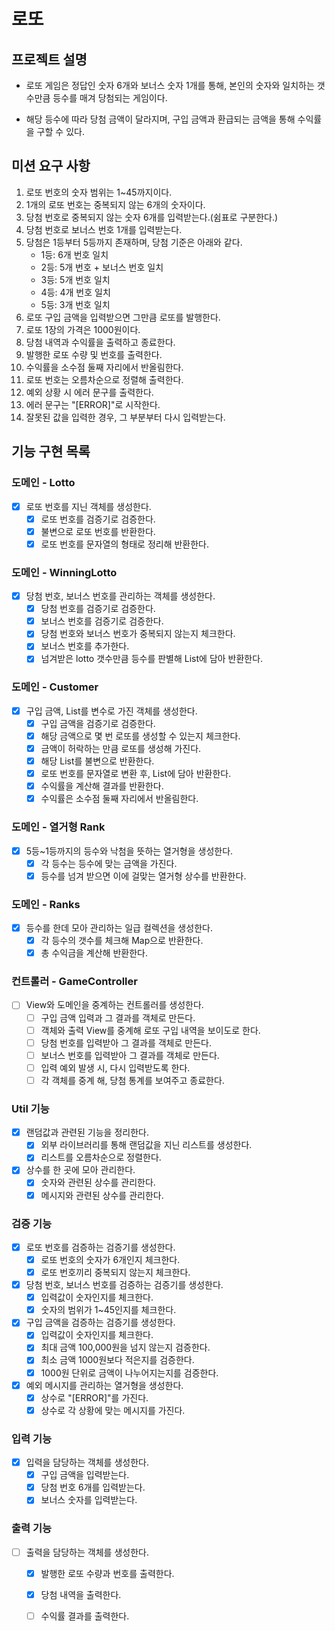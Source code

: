 # 로또

## 프로젝트 설명
- 로또 게임은 정답인 숫자 6개와 보너스 숫자 1개를 통해,
본인의 숫자와 일치하는 갯수만큼 등수를 매겨 당첨되는 게임이다.

- 해당 등수에 따라 당첨 금액이 달라지며,
구입 금액과 환급되는 금액을 통해 수익률을 구할 수 있다.

## 미션 요구 사항
1. 로또 번호의 숫자 범위는 1~45까지이다.
2. 1개의 로또 번호는 중복되지 않는 6개의 숫자이다.
3. 당첨 번호로 중복되지 않는 숫자 6개를 입력받는다.(쉼표로 구분한다.)
4. 당첨 번호로 보너스 번호 1개를 입력받는다.
5. 당첨은 1등부터 5등까지 존재하며, 당첨 기준은 아래와 같다.
   - 1등: 6개 번호 일치
   - 2등: 5개 번호 + 보너스 번호 일치
   - 3등: 5개 번호 일치
   - 4등: 4개 번호 일치
   - 5등: 3개 번호 일치
6. 로또 구입 금액을 입력받으면 그만큼 로또를 발행한다.
7. 로또 1장의 가격은 1000원이다.
8. 당첨 내역과 수익률을 출력하고 종료한다.
9. 발행한 로또 수량 및 번호를 출력한다.
10. 수익률을 소수점 둘째 자리에서 반올림한다.
11. 로또 번호는 오름차순으로 정렬해 출력한다.
12. 예외 상황 시 에러 문구를 출력한다.
13. 에러 문구는 "[ERROR]"로 시작한다.
14. 잘못된 값을 입력한 경우, 그 부분부터 다시 입력받는다.


## 기능 구현 목록
### 도메인 - Lotto
- [x] 로또 번호를 지닌 객체를 생성한다.
  - [x] 로또 번호를 검증기로 검증한다.
  - [x] 불변으로 로또 번호를 반환한다.
  - [x] 로또 번호를 문자열의 형태로 정리해 반환한다.

### 도메인 - WinningLotto
- [x] 당첨 번호, 보너스 번호를 관리하는 객체를 생성한다.
  - [x] 당첨 번호를 검증기로 검증한다.
  - [x] 보너스 번호를 검증기로 검증한다.
  - [x] 당첨 번호와 보너스 번호가 중복되지 않는지 체크한다.
  - [x] 보너스 번호를 추가한다.
  - [x] 넘겨받은 lotto 갯수만큼 등수를 판별해 List에 담아 반환한다.

### 도메인 - Customer
- [x] 구입 금액, List<Lotto>를 변수로 가진 객체를 생성한다.
  - [x] 구입 금액을 검증기로 검증한다.
  - [x] 해당 금액으로 몇 번 로또를 생성할 수 있는지 체크한다.
  - [x] 금액이 허락하는 만큼 로또를 생성해 가진다.
  - [x] 해당 List를 불변으로 반환한다.
  - [x] 로또 번호를 문자열로 변환 후, List에 담아 반환한다.
  - [x] 수익률을 계산해 결과를 반환한다.
  - [x] 수익률은 소수점 둘째 자리에서 반올림한다.

### 도메인 - 열거형 Rank
- [x] 5등~1등까지의 등수와 낙첨을 뜻하는 열거형을 생성한다.
  - [x] 각 등수는 등수에 맞는 금액을 가진다.
  - [x] 등수를 넘겨 받으면 이에 걸맞는 열거형 상수를 반환한다.

### 도메인 - Ranks
- [x] 등수를 한데 모아 관리하는 일급 컬렉션을 생성한다.
  - [x] 각 등수의 갯수를 체크해 Map으로 반환한다.
  - [x] 총 수익금을 계산해 반환한다.

### 컨트롤러 - GameController
- [ ] View와 도메인을 중계하는 컨트롤러를 생성한다.
  - [ ] 구입 금액 입력과 그 결과를 객체로 만든다.
  - [ ] 객체와 출력 View를 중계해 로또 구입 내역을 보이도로 한다.
  - [ ] 당첨 번호를 입력받아 그 결과를 객체로 만든다.
  - [ ] 보너스 번호를 입력받아 그 결과를 객체로 만든다.
  - [ ] 입력 예외 발생 시, 다시 입력받도록 한다.
  - [ ] 각 객체를 중계 해, 당첨 통계를 보여주고 종료한다.

### Util 기능
- [x] 랜덤값과 관련된 기능을 정리한다.
  - [x] 외부 라이브러리를 통해 랜덤값을 지닌 리스트를 생성한다.
  - [x] 리스트를 오름차순으로 정렬한다.

- [x] 상수를 한 곳에 모아 관리한다.
  - [x] 숫자와 관련된 상수를 관리한다.
  - [x] 메시지와 관련된 상수를 관리한다.

### 검증 기능
- [x] 로또 번호를 검증하는 검증기를 생성한다.
  - [x] 로또 번호의 숫자가 6개인지 체크한다.
  - [x] 로또 번호끼리 중복되지 않는지 체크한다.

- [x] 당첨 번호, 보너스 번호를 검증하는 검증기를 생성한다.
  - [x] 입력값이 숫자인지를 체크한다.
  - [x] 숫자의 범위가 1~45인지를 체크한다.

- [x] 구입 금액을 검증하는 검증기를 생성한다.
  - [x] 입력값이 숫자인지를 체크한다.
  - [x] 최대 금액 100,000원을 넘지 않는지 검증한다.
  - [x] 최소 금액 1000원보다 적은지를 검증한다.
  - [x] 1000원 단위로 금액이 나누어지는지를 검증한다.

- [x] 예외 메시지를 관리하는 열거형을 생성한다.
  - [x] 상수로 "[ERROR]"를 가진다.
  - [x] 상수로 각 상황에 맞는 메시지를 가진다.

### 입력 기능
- [x] 입력을 담당하는 객체를 생성한다.
  - [x] 구입 금액을 입력받는다.
  - [x] 당첨 번호 6개를 입력받는다.
  - [x] 보너스 숫자를 입력받는다.

### 출력 기능
- [ ] 출력을 담당하는 객체를 생성한다.
    - [x] 발행한 로또 수량과 번호를 출력한다.
    - [x] 당첨 내역을 출력한다.
    - [ ] 수익률 결과를 출력한다.



